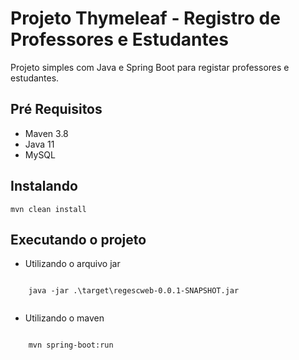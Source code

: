 # Projeto Thymeleaf - Registro de Professores e Estudantes


 Projeto simples com Java e Spring Boot para registar professores e estudantes.
 

## Pré Requisitos

 - Maven 3.8
 - Java 11
 - MySQL

## Instalando

    mvn clean install

## Executando o projeto

- Utilizando o arquivo jar

```

    java -jar .\target\regescweb-0.0.1-SNAPSHOT.jar
    
```

- Utilizando o maven

```

    mvn spring-boot:run
    
```
